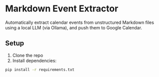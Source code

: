 # Markdown Event Extractor

Automatically extract calendar events from unstructured Markdown files using a local LLM (via Ollama), and push them to Google Calendar.

## Setup

1. Clone the repo
2. Install dependencies:

```bash
pip install -r requirements.txt
